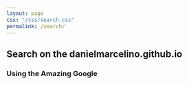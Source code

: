 ```yaml
---
layout: page
css: "/css/search.css"
permalink: /search/
---
```


## Search on the danielmarcelino.github.io

### Using the Amazing Google



<div id="google-custom-search">
<script>
  (function() {
    var cx = '002647249816414679971:smhaenp1w74';
    var gcse = document.createElement('script');
    gcse.type = 'text/javascript';
    gcse.async = true;
    gcse.src = (document.location.protocol == 'https:' ? 'https:' : 'http:') +
        '//www.google.com/cse/cse.js?cx=' + cx;
    var s = document.getElementsByTagName('script')[0];
    s.parentNode.insertBefore(gcse, s);
  })();
</script>
<gcse:searchbox></gcse:searchbox>
<gcse:searchresults></gcse:searchresults>
</div>
